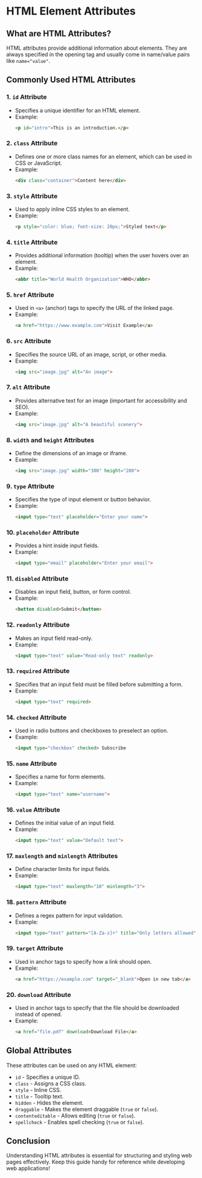 # HTML Element Attributes

## What are HTML Attributes?
HTML attributes provide additional information about elements. They are always specified in the opening tag and usually come in name/value pairs like `name="value"`.

## Commonly Used HTML Attributes

### 1. `id` Attribute
- Specifies a unique identifier for an HTML element.
- Example:
  ```html
  <p id="intro">This is an introduction.</p>
  ```

### 2. `class` Attribute
- Defines one or more class names for an element, which can be used in CSS or JavaScript.
- Example:
  ```html
  <div class="container">Content here</div>
  ```

### 3. `style` Attribute
- Used to apply inline CSS styles to an element.
- Example:
  ```html
  <p style="color: blue; font-size: 20px;">Styled text</p>
  ```

### 4. `title` Attribute
- Provides additional information (tooltip) when the user hovers over an element.
- Example:
  ```html
  <abbr title="World Health Organization">WHO</abbr>
  ```

### 5. `href` Attribute
- Used in `<a>` (anchor) tags to specify the URL of the linked page.
- Example:
  ```html
  <a href="https://www.example.com">Visit Example</a>
  ```

### 6. `src` Attribute
- Specifies the source URL of an image, script, or other media.
- Example:
  ```html
  <img src="image.jpg" alt="An image">
  ```

### 7. `alt` Attribute
- Provides alternative text for an image (important for accessibility and SEO).
- Example:
  ```html
  <img src="image.jpg" alt="A beautiful scenery">
  ```

### 8. `width` and `height` Attributes
- Define the dimensions of an image or iframe.
- Example:
  ```html
  <img src="image.jpg" width="300" height="200">
  ```

### 9. `type` Attribute
- Specifies the type of input element or button behavior.
- Example:
  ```html
  <input type="text" placeholder="Enter your name">
  ```

### 10. `placeholder` Attribute
- Provides a hint inside input fields.
- Example:
  ```html
  <input type="email" placeholder="Enter your email">
  ```

### 11. `disabled` Attribute
- Disables an input field, button, or form control.
- Example:
  ```html
  <button disabled>Submit</button>
  ```

### 12. `readonly` Attribute
- Makes an input field read-only.
- Example:
  ```html
  <input type="text" value="Read-only text" readonly>
  ```

### 13. `required` Attribute
- Specifies that an input field must be filled before submitting a form.
- Example:
  ```html
  <input type="text" required>
  ```

### 14. `checked` Attribute
- Used in radio buttons and checkboxes to preselect an option.
- Example:
  ```html
  <input type="checkbox" checked> Subscribe
  ```

### 15. `name` Attribute
- Specifies a name for form elements.
- Example:
  ```html
  <input type="text" name="username">
  ```

### 16. `value` Attribute
- Defines the initial value of an input field.
- Example:
  ```html
  <input type="text" value="Default text">
  ```

### 17. `maxlength` and `minlength` Attributes
- Define character limits for input fields.
- Example:
  ```html
  <input type="text" maxlength="10" minlength="3">
  ```

### 18. `pattern` Attribute
- Defines a regex pattern for input validation.
- Example:
  ```html
  <input type="text" pattern="[A-Za-z]+" title="Only letters allowed">
  ```

### 19. `target` Attribute
- Used in anchor tags to specify how a link should open.
- Example:
  ```html
  <a href="https://example.com" target="_blank">Open in new tab</a>
  ```

### 20. `download` Attribute
- Used in anchor tags to specify that the file should be downloaded instead of opened.
- Example:
  ```html
  <a href="file.pdf" download>Download File</a>
  ```

## Global Attributes
These attributes can be used on any HTML element:

- `id` - Specifies a unique ID.
- `class` - Assigns a CSS class.
- `style` - Inline CSS.
- `title` - Tooltip text.
- `hidden` - Hides the element.
- `draggable` - Makes the element draggable (`true` or `false`).
- `contenteditable` - Allows editing (`true` or `false`).
- `spellcheck` - Enables spell checking (`true` or `false`).

## Conclusion
Understanding HTML attributes is essential for structuring and styling web pages effectively. Keep this guide handy for reference while developing web applications!
